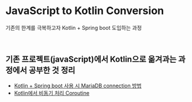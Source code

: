 # JavaScript to Kotlin Conversion
기존의 한계를 극복하고자 Kotlin + Spring boot 도입하는 과정

<br>

## 기존 프로젝트(javaScript)에서 Kotlin으로 옮겨과는 과정에서 공부한 것 정리

* [Kotlin + Spring boot 사용 시 MariaDB connection 방법](./studies/SpringbootwithMariaDB.md)
* [Kotlin에서 비동기 처리 Coroutine](./studies/aboutCoroutine.md)
